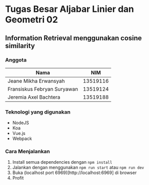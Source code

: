 # Tugas Besar Aljabar Linier dan Geometri 02
## Information Retrieval menggunakan cosine similarity

### Anggota
| Nama | NIM |
|---|---|
| Jeane Mikha Erwansyah | 13519116 |
| Fransiskus Febryan Suryawan | 13519124 |
| Jeremia Axel Bachtera | 13519188 |

### Teknologi yang digunakan
- NodeJS
- Koa
- Vue.js
- Webpack

### Cara Menjalankan
1. Install semua dependencies dengan `npm install`
2. Jalankan dengan menggunakan `npm run start` atau `npm run dev`
3. Buka (localhost port 6969)[http://localhost:6969] di browser
4. Profit
